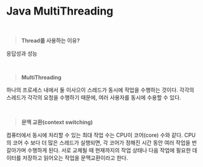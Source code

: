 # Java MultiThreading

<br/>

> **Thread를 사용하는 이유?**

응답성과 성능


<br/>

> **MultiThreading**

하나의 프로세스 내에서 둘 이사으이 스레드가 동시에 작업을 수행하는 것이다.
각각의 스레드가 각각의 요청을 수행하기 때문에, 여러 사용자를 동시에 수용할 수 있다.

<br/>

> **문맥 교환(context switching)**

컴퓨터에서 동시에 처리할 수 있는 최대 작업 수는 CPU이 코어(core) 수와 같다.
CPU의 코어 수 보다 더 많은 스레드가 실행되면, 각 코어가 정해진 시간 동안 여러 작업을 번갈아가며 수행하게 된다.
서로 교체될 때 현재까지의 작업 상태나 다음 작업에 필요한 데이터를 저장하고 읽어오는 작업을 문맥교환이라고 한다.

<br/>


